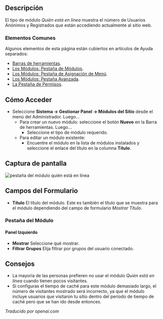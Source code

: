 <!-- Filename: Help4.x:Site_Modules:_Who%27s_Online  / Display title: Modules : Qui est en ligne -->

## Descripción

El tipo de módulo *Quién está en línea* muestra el número de Usuarios Anónimos y
Registrados que están accediendo actualmente al sitio web.

### Elementos Comunes

Algunos elementos de esta página están cubiertos en artículos de Ayuda separados:

* [Barras de herramientas](jdocmanual?article=help/common-elements/toolbars).
* [Los Módulos: Pestaña de Módulos](jdocmanual?article=help/modules/modules-module-tab).
* [Los Módulos: Pestaña de Asignación de Menú](jdocmanual?article=help/modules/modules-menu-assignment-tab).
* [Los Módulos: Pestaña Avanzada](jdocmanual?article=help/modules/modules-advanced-tab).
* [La Pestaña de Permisos](jdocmanual?article=help/common-elements/edit-permissions).

## Cómo Acceder

- Seleccione **Sistema → Gestionar Panel → Módulos del Sitio** desde el
  menú del Administrador. Luego...
  - Para crear un nuevo módulo: seleccione el botón **Nuevo** en la Barra de herramientas.
    Luego...
    - Seleccione el tipo de módulo requerido.
  - Para editar un módulo existente:
    - Encuentre el módulo en la lista de módulos instalados y seleccione el
      enlace del título en la columna **Título**.

## Captura de pantalla

![pestaña del módulo quién está en línea](../../../es/images/modules-site/modules-whos-online-module-tab.png)

## Campos del Formulario

- **Título** El título del módulo. Este es también el título que se muestra
  para el módulo dependiendo del campo de formulario *Mostrar Título*.

### Pestaña del Módulo

#### Panel Izquierdo

- **Mostrar** Seleccione qué mostrar.
- **Filtrar Grupos** Elija filtrar por grupos del usuario conectado.

## Consejos

- La mayoría de las personas prefieren no usar el módulo *Quién está en línea*
  cuando tienen pocos visitantes.
- Si configuras el tiempo de caché para este módulo demasiado largo, el número de
  visitantes mostrado será incorrecto, ya que el módulo incluye usuarios que visitaron
  tu sitio dentro del período de tiempo de caché pero que se han ido desde entonces.

*Traducido por openai.com*

